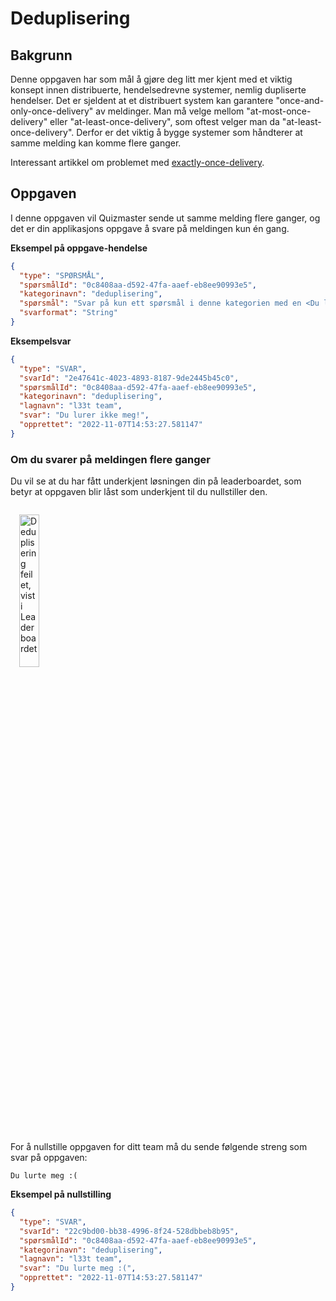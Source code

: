 # Deduplisering

## Bakgrunn

Denne oppgaven har som mål å gjøre deg litt mer kjent med et viktig konsept innen distribuerte, hendelsedrevne
systemer, nemlig dupliserte hendelser.
Det er sjeldent at et distribuert system kan garantere "once-and-only-once-delivery" av meldinger.
Man må velge mellom "at-most-once-delivery" eller "at-least-once-delivery", som oftest velger man da "at-least-once-delivery".
Derfor er det viktig å bygge systemer som håndterer at samme melding kan komme flere ganger.

Interessant artikkel om problemet med [exactly-once-delivery](https://www.confluent.io/blog/exactly-once-semantics-are-possible-heres-how-apache-kafka-does-it/).

## Oppgaven

I denne oppgaven vil Quizmaster sende ut samme melding flere ganger, og det er din applikasjons oppgave å svare på meldingen kun én gang.

**Eksempel på oppgave-hendelse**

```json
{
  "type": "SPØRSMÅL",
  "spørsmålId": "0c8408aa-d592-47fa-aaef-eb8ee90993e5",
  "kategorinavn": "deduplisering",
  "spørsmål": "Svar på kun ett spørsmål i denne kategorien med en <Du lurer ikke meg!>.",
  "svarformat": "String"
}
```

**Eksempelsvar**

```json
{
  "type": "SVAR",
  "svarId": "2e47641c-4023-4893-8187-9de2445b45c0",
  "spørsmålId": "0c8408aa-d592-47fa-aaef-eb8ee90993e5",
  "kategorinavn": "deduplisering",
  "lagnavn": "l33t team",
  "svar": "Du lurer ikke meg!",
  "opprettet": "2022-11-07T14:53:27.581147"
}
```

### Om du svarer på meldingen flere ganger

Du vil se at du har fått underkjent løsningen din på leaderboardet, som betyr at oppgaven blir låst som underkjent til du nullstiller den.

<img src="/leesah-game/assets/deduplisering-feilet.png" style="width: 25%;padding: 1em" alt="Deduplisering feilet, vist i Leaderboardet">

For å nullstille oppgaven for ditt team må du sende følgende streng som svar på oppgaven:

`Du lurte meg :(`

**Eksempel på nullstilling**

```json
{
  "type": "SVAR",
  "svarId": "22c9bd00-bb38-4996-8f24-528dbbeb8b95",
  "spørsmålId": "0c8408aa-d592-47fa-aaef-eb8ee90993e5",
  "kategorinavn": "deduplisering",
  "lagnavn": "l33t team",
  "svar": "Du lurte meg :(",
  "opprettet": "2022-11-07T14:53:27.581147"
}
```
